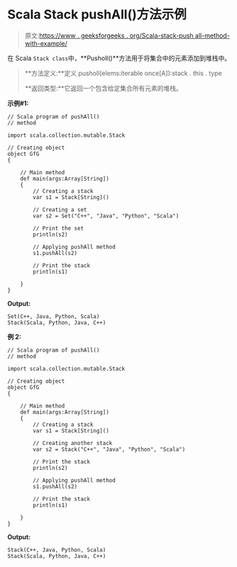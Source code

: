 # Scala Stack pushAll()方法示例

> 原文:[https://www . geeksforgeeks . org/Scala-stack-push all-method-with-example/](https://www.geeksforgeeks.org/scala-stack-pushall-method-with-example/)

在 Scala `Stack class`中，**Pusholl()**方法用于将集合中的元素添加到堆栈中。

> **方法定义:**定义 pusholl(elems:iterable once[A]):stack . this . type
> 
> **返回类型:**它返回一个包含给定集合所有元素的堆栈。

**示例#1:**

```
// Scala program of pushAll() 
// method 

import scala.collection.mutable.Stack 

// Creating object 
object GfG 
{ 

    // Main method 
    def main(args:Array[String]) 
    { 
        // Creating a stack
        var s1 = Stack[String]()

        // Creating a set
        var s2 = Set("C++", "Java", "Python", "Scala") 

        // Print the set
        println(s2)

        // Applying pushAll method    
        s1.pushAll(s2)

        // Print the stack
        println(s1) 

    } 
} 
```

**Output:**

```
Set(C++, Java, Python, Scala)
Stack(Scala, Python, Java, C++)

```

**例 2:**

```
// Scala program of pushAll() 
// method 

import scala.collection.mutable.Stack 

// Creating object 
object GfG 
{ 

    // Main method 
    def main(args:Array[String]) 
    { 
        // Creating a stack
        var s1 = Stack[String]()

        // Creating another stack
        var s2 = Stack("C++", "Java", "Python", "Scala") 

        // Print the stack
        println(s2)

        // Applying pushAll method    
        s1.pushAll(s2)

        // Print the stack
        println(s1) 

    } 
} 
```

**Output:**

```
Stack(C++, Java, Python, Scala)
Stack(Scala, Python, Java, C++)

```